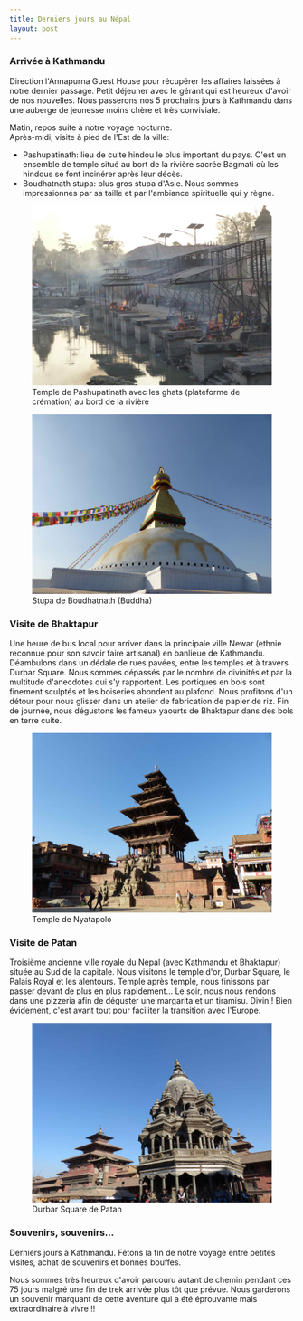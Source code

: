 ```yaml
---
title: Derniers jours au Népal
layout: post
---
```


### Arrivée à Kathmandu

Direction l'Annapurna Guest House pour récupérer les affaires laissées à notre dernier passage. Petit déjeuner avec le gérant qui est heureux d'avoir de nos nouvelles. Nous passerons nos 5 prochains jours à Kathmandu dans une auberge de jeunesse moins chère et très conviviale. 

Matin, repos suite à notre voyage nocturne. <br/>Après-midi, visite à pied de l'Est de la ville:

- Pashupatinath: lieu de culte hindou le plus important du pays. C'est un ensemble de temple situé au bort de la rivière sacrée Bagmati où les hindous se font incinérer après leur décès. 
- Boudhatnath stupa: plus gros stupa d'Asie. Nous sommes impressionnés par sa taille et par l'ambiance spirituelle qui y règne. 


<figure>
   <img src="/media/img/9/asset-17.jpg" />
   <figcaption>Temple de Pashupatinath avec les ghats (plateforme de crémation) au bord de la rivière</figcaption>
</figure>

<figure>
   <img src="/media/img/9/asset-14.jpg" />
   <figcaption>Stupa de Boudhatnath (Buddha)</figcaption>
</figure>


### Visite de Bhaktapur

Une heure de bus local pour arriver dans la principale ville Newar (ethnie reconnue pour son savoir faire artisanal) en banlieue de Kathmandu. Déambulons dans un dédale de rues pavées, entre les temples et à travers Durbar Square. Nous sommes dépassés par le nombre de divinités et par la multitude d'anecdotes qui s'y rapportent. Les portiques en bois sont finement sculptés et les boiseries abondent au plafond. Nous profitons d'un détour pour nous glisser dans un atelier de fabrication de papier de riz. Fin de journée, nous dégustons les fameux yaourts de Bhaktapur dans des bols en terre cuite. 


<figure>
   <img src="/media/img/9/asset-18.jpg" />
   <figcaption>Temple de Nyatapolo</figcaption>
</figure>

### Visite de Patan

Troisième ancienne ville royale du Népal (avec Kathmandu et Bhaktapur) située au Sud de la capitale. Nous visitons le temple d'or, Durbar Square, le Palais Royal et les alentours. Temple après temple, nous finissons par passer devant de plus en plus rapidement... Le soir, nous nous rendons dans une pizzeria afin de déguster une margarita et un tiramisu. Divin ! Bien évidement, c'est avant tout pour faciliter la transition avec l'Europe. 

<figure>
   <img src="/media/img/9/asset-19.jpg" />
   <figcaption>Durbar Square de Patan</figcaption>
</figure>

### Souvenirs, souvenirs...

Derniers jours à Kathmandu. Fêtons la fin de notre voyage entre petites visites, achat de souvenirs et bonnes bouffes. 

Nous sommes très heureux d'avoir parcouru autant de chemin pendant ces 75 jours malgré une fin de trek arrivée plus tôt que prévue. Nous garderons un souvenir marquant de cette aventure qui a été éprouvante mais extraordinaire à vivre !!


